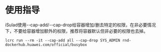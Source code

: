 # 使用指导<a name="ZH-CN_TOPIC_0184808153"></a>

iSulad使用--cap-add/--cap-drop给容器增加/删去特定的权限，在非必要情况下，不要给容器增加额外的权限，推荐将容器默认但非必要的权限也去掉。

```
lcrc run --rm -it --cap-add all --cap-drop SYS_ADMIN rnd-dockerhub.huawei.com/official/busybox
```

